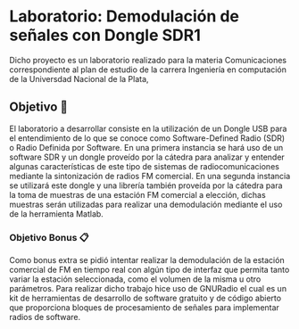 # Laboratorio: Demodulación de señales con Dongle SDR1

Dicho proyecto es un laboratorio realizado para la materia Comunicaciones correspondiente al plan de estudio de la carrera Ingeniería en
computación de la Universdad Nacional de la Plata,

## Objetivo 🚀

El laboratorio a desarrollar consiste en la utilización de un Dongle USB para el entendimiento de lo que se conoce como Software-Defined Radio (SDR) o Radio Definida por Software. En una primera instancia se hará uso de un software SDR y un dongle proveído por la cátedra para analizar y entender algunas características de este tipo de sistemas de radiocomunicaciones mediante la sintonización de radios FM comercial. 
En una segunda instancia se utilizará este dongle y una librería también proveída por la cátedra para la toma de muestras de una estación FM comercial a elección, dichas muestras serán utilizadas para realizar una demodulación mediante el uso de la herramienta Matlab. 



### Objetivo Bonus 📋

Como bonus extra se pidió intentar realizar la demodulación de la estación comercial de FM en tiempo real con algún tipo de interfaz que permita tanto variar la estación seleccionada, como el volumen de la misma u otro parámetros. 
Para realizar dicho trabajo hice uso de GNURadio el cual es un kit de herramientas de desarrollo de software gratuito y de código abierto que proporciona bloques de procesamiento de señales para implementar radios de software. 


